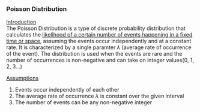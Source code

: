### Poisson Distribution

<ins>Introduction</ins><br>
The Poisson Distribution is a type of discrete probability distribution that calculates the <ins>likelihood of a certain number of events happening in a fixed time or space</ins>, assuming the events occur independently and at a constant rate. 
It is characterized by a single paramter $\lambda$ (average rate of occurrence of the event). 
The distribution is used when the events are rare and the number of occurrences is non-negative and can take on integer values(0, 1, 2, 3...) 

<ins>Assumptions</ins><br>
1. Events occur independently of each other
2. The average rate of occurrence $\lambda$ is constant over the given interval
3. The number of events can be any non-negative integer





